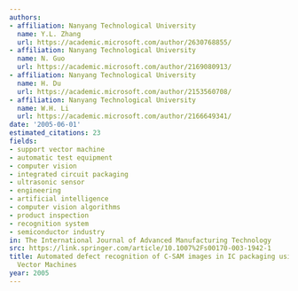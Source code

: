```yaml
---
authors:
- affiliation: Nanyang Technological University
  name: Y.L. Zhang
  url: https://academic.microsoft.com/author/2630768855/
- affiliation: Nanyang Technological University
  name: N. Guo
  url: https://academic.microsoft.com/author/2169080913/
- affiliation: Nanyang Technological University
  name: H. Du
  url: https://academic.microsoft.com/author/2153560708/
- affiliation: Nanyang Technological University
  name: W.H. Li
  url: https://academic.microsoft.com/author/2166649341/
date: '2005-06-01'
estimated_citations: 23
fields:
- support vector machine
- automatic test equipment
- computer vision
- integrated circuit packaging
- ultrasonic sensor
- engineering
- artificial intelligence
- computer vision algorithms
- product inspection
- recognition system
- semiconductor industry
in: The International Journal of Advanced Manufacturing Technology
src: https://link.springer.com/article/10.1007%2Fs00170-003-1942-1
title: Automated defect recognition of C-SAM images in IC packaging using Support
  Vector Machines
year: 2005
---
```

